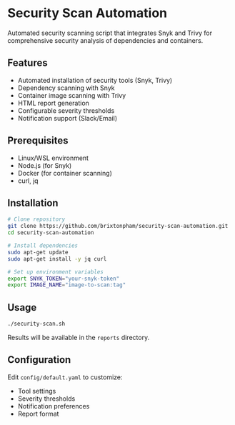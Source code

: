 # Security Scan Automation

Automated security scanning script that integrates Snyk and Trivy for comprehensive security analysis of dependencies and containers.

## Features

- Automated installation of security tools (Snyk, Trivy)
- Dependency scanning with Snyk
- Container image scanning with Trivy
- HTML report generation
- Configurable severity thresholds
- Notification support (Slack/Email)

## Prerequisites

- Linux/WSL environment
- Node.js (for Snyk)
- Docker (for container scanning)
- curl, jq

## Installation

```bash
# Clone repository
git clone https://github.com/brixtonpham/security-scan-automation.git
cd security-scan-automation

# Install dependencies
sudo apt-get update
sudo apt-get install -y jq curl

# Set up environment variables
export SNYK_TOKEN="your-snyk-token"
export IMAGE_NAME="image-to-scan:tag"
```

## Usage

```bash
./security-scan.sh
```

Results will be available in the `reports` directory.

## Configuration

Edit `config/default.yaml` to customize:
- Tool settings
- Severity thresholds
- Notification preferences
- Report format

